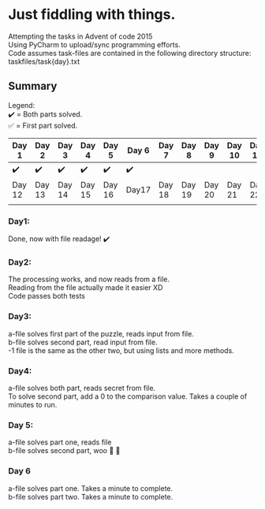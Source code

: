 # Just fiddling with things.

Attempting the tasks in Advent of code 2015\
Using PyCharm to upload/sync programming efforts.\
Code assumes task-files are contained in the following directory structure:\
taskfiles/task{day}.txt

## Summary
Legend:\
:heavy_check_mark: = Both parts solved.\
:white_check_mark: = First part solved.


| Day 1 | Day 2 | Day 3 | Day 4 | Day 5 | Day 6 | Day 7 | Day 8 | Day 9 | Day 10 | Day 11 | Day 12 |
|---|---|---|---|---|---|---|---|---|---|---|---|
| :heavy_check_mark: | :heavy_check_mark: | :heavy_check_mark: | :heavy_check_mark: | :heavy_check_mark: | :heavy_check_mark: | | | | | |
| Day 12 | Day 13 | Day 14 | Day 15 | Day 16 | Day17 | Day 18 | Day 19 | Day 20 | Day 21 | Day 22 | Day 23 | Day 24|
| | | | | | | | | | | | | | 


### Day1:

Done, now with file readage! :heavy_check_mark:

### Day2:

The processing works, and now reads from a file.\
Reading from the file actually made it easier XD\
Code passes both tests

### Day3:

a-file solves first part of the puzzle, reads input from file.\
b-file solves second part, read input from file.\
-1 file is the same as the other two, but using lists and more methods.

### Day4:

a-file solves both part, reads secret from file.\
To solve second part, add a 0 to the comparison value. Takes a couple of minutes to run.

### Day 5:

a-file solves part one, reads file\
b-file solves second part, woo :tada: :confetti_ball:

### Day 6

a-file solves part one. Takes a minute to complete.\
b-file solves part two. Takes a minute to complete.

